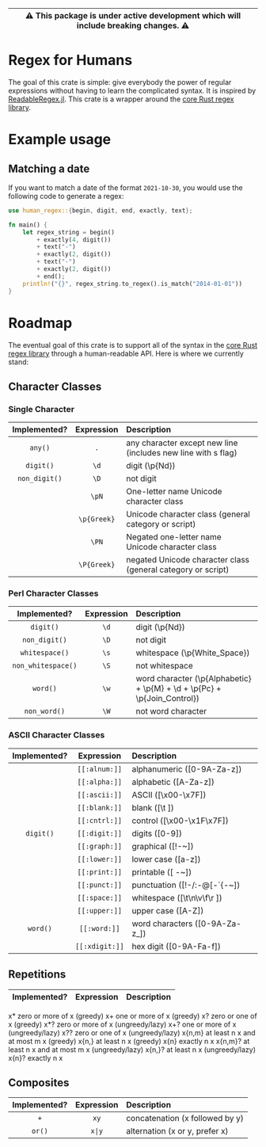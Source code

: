 | ⚠️ This package is under active development which will include breaking changes. ⚠️ |
| --------------------------------------------------------------------- |
# Regex for Humans
The goal of this crate is simple: give everybody the power of regular expressions without having 
to learn the complicated syntax. It is inspired by [ReadableRegex.jl](https://github.com/jkrumbiegel/ReadableRegex.jl).
This crate is a wrapper around the [core Rust regex library](https://crates.io/crates/regex). 

# Example usage
## Matching a date
If you want to match a date of the format `2021-10-30`, you would use the following code to generate a regex:
```rust
use human_regex::{begin, digit, end, exactly, text};

fn main() {
    let regex_string = begin()
        + exactly(4, digit())
        + text("-")
        + exactly(2, digit())
        + text("-")
        + exactly(2, digit())
        + end();
    println!("{}", regex_string.to_regex().is_match("2014-01-01"))
}
```

# Roadmap
The eventual goal of this crate is to support all of the syntax in the [core Rust regex library](https://crates.io/crates/regex) through a human-readable API. Here is where we currently stand:

## Character Classes
### Single Character

| Implemented?  | Expression | Description |
| :----------:  | :--------: | :---------- | 
| `any()`       |   `.`      | any character except new line (includes new line with s flag) |
| `digit()`     |   `\d`     | digit (\p{Nd}) |
| `non_digit()` |    `\D`    | not digit |
|               |`\pN`       | One-letter name Unicode character class |
|               |`\p{Greek}` | Unicode character class (general category or script) |
|               |`\PN`       | Negated one-letter name Unicode character class |
|               |`\P{Greek}` | negated Unicode character class (general category or script) |

### Perl Character Classes

| Implemented?       | Expression | Description |
| :---------------:  | :--------: | :---------- | 
| `digit()`          |   `\d`     | digit (\p{Nd}) |
| `non_digit()`      |   `\D`     | not digit |
| `whitespace()`     |   `\s`     | whitespace (\p{White_Space}) |
| `non_whitespace()` |   `\S`     | not whitespace |
| `word()`           |   `\w`     | word character (\p{Alphabetic} + \p{M} + \d + \p{Pc} + \p{Join_Control}) |
| `non_word()`       |   `\W`     | not word character |

### ASCII Character Classes

| Implemented?       | Expression | Description |
| :---------------:  | :------------: | :---------- |
|                    | `[[:alnum:]]`  | alphanumeric ([0-9A-Za-z]) |
|                    | `[[:alpha:]]`  | alphabetic ([A-Za-z]) |
|                    | `[[:ascii:]]`  | ASCII ([\x00-\x7F]) |
|                    | `[[:blank:]]`  | blank ([\t ]) |
|                    | `[[:cntrl:]]`  | control ([\x00-\x1F\x7F]) |
| `digit()`          | `[[:digit:]]`  | digits ([0-9]) |
|                    | `[[:graph:]]`  | graphical ([!-~]) |
|                    | `[[:lower:]]`  | lower case ([a-z]) |
|                    | `[[:print:]]`  | printable ([ -~]) |
|                    | `[[:punct:]]`  | punctuation ([!-/:-@\[-`{-~]) |
|                    | `[[:space:]]`  | whitespace ([\t\n\v\f\r ]) |
|                    | `[[:upper:]]`  | upper case ([A-Z]) |
|  `word()`          | `[[:word:]]`   | word characters ([0-9A-Za-z_]) |
|                    | `[[:xdigit:]]` | hex digit ([0-9A-Fa-f]) |

## Repetitions

| Implemented?       | Expression | Description |
| :---------------:  | :------------: | :---------- |
x*        zero or more of x (greedy)
x+        one or more of x (greedy)
x?        zero or one of x (greedy)
x*?       zero or more of x (ungreedy/lazy)
x+?       one or more of x (ungreedy/lazy)
x??       zero or one of x (ungreedy/lazy)
x{n,m}    at least n x and at most m x (greedy)
x{n,}     at least n x (greedy)
x{n}      exactly n x
x{n,m}?   at least n x and at most m x (ungreedy/lazy)
x{n,}?    at least n x (ungreedy/lazy)
x{n}?     exactly n x

## Composites

| Implemented?       |   Expression   |      Description                |
| :---------------:  | :------------: | :------------------------------ |
|    `+`             |   `xy`         | concatenation (x followed by y) |
| `or()`             |   `x\|y`        | alternation (x or y, prefer x)  |


